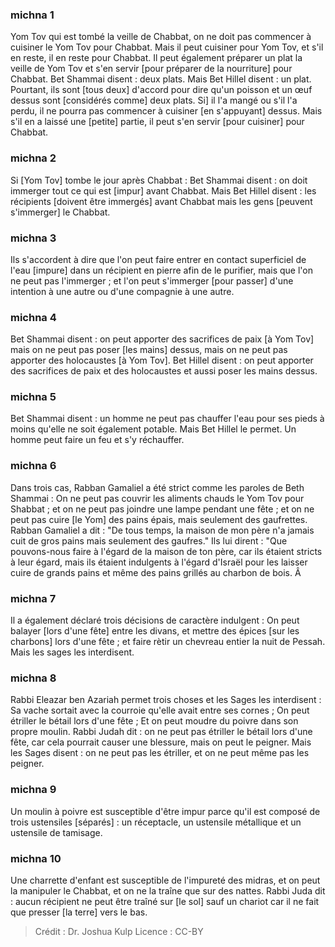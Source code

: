 
### michna 1
Yom Tov qui est tombé la veille de Chabbat, on ne doit pas commencer à cuisiner le Yom Tov pour Chabbat. Mais il peut cuisiner pour Yom Tov, et s'il en reste, il en reste pour Chabbat. Il peut également préparer un plat la veille de Yom Tov et s'en servir [pour préparer de la nourriture] pour Chabbat. Bet Shammai disent : deux plats. Mais Bet Hillel disent : un plat. Pourtant, ils sont [tous deux] d'accord pour dire qu'un poisson et un œuf dessus sont [considérés comme] deux plats. Si] il l'a mangé ou s'il l'a perdu, il ne pourra pas commencer à cuisiner [en s'appuyant] dessus. Mais s'il en a laissé une [petite] partie, il peut s'en servir [pour cuisiner] pour Chabbat.

### michna 2
Si [Yom Tov] tombe le jour après Chabbat : Bet Shammai disent : on doit immerger tout ce qui est [impur] avant Chabbat. Mais Bet Hillel disent : les récipients [doivent être immergés] avant Chabbat mais les gens [peuvent s'immerger] le Chabbat.

### michna 3
Ils s'accordent à dire que l'on peut faire entrer en contact superficiel de l'eau [impure] dans un récipient en pierre afin de le purifier, mais que l'on ne peut pas l'immerger ; et l'on peut s'immerger [pour passer] d'une intention à une autre ou d'une compagnie à une autre.

### michna 4
Bet Shammai disent : on peut apporter des sacrifices de paix [à Yom Tov] mais on ne peut pas poser [les mains] dessus, mais on ne peut pas apporter des holocaustes [à Yom Tov]. Bet Hillel disent : on peut apporter des sacrifices de paix et des holocaustes et aussi poser les mains dessus.

### michna 5
Bet Shammai disent : un homme ne peut pas chauffer l'eau pour ses pieds à moins qu'elle ne soit également potable. Mais Bet Hillel le permet. Un homme peut faire un feu et s'y réchauffer.

### michna 6
Dans trois cas, Rabban Gamaliel a été strict comme les paroles de Beth Shammai : On ne peut pas couvrir les aliments chauds le Yom Tov pour Shabbat ; et on ne peut pas joindre une lampe pendant une fête ; et on ne peut pas cuire [le Yom] des pains épais, mais seulement des gaufrettes. Rabban Gamaliel a dit : "De tous temps, la maison de mon père n'a jamais cuit de gros pains mais seulement des gaufres." Ils lui dirent : "Que pouvons-nous faire à l'égard de la maison de ton père, car ils étaient stricts à leur égard, mais ils étaient indulgents à l'égard d'Israël pour les laisser cuire de grands pains et même des pains grillés au charbon de bois. Â

### michna 7
Il a également déclaré trois décisions de caractère indulgent : On peut balayer [lors d'une fête] entre les divans, et mettre des épices [sur les charbons] lors d'une fête ; et faire rètir un chevreau entier la nuit de Pessah. Mais les sages les interdisent.

### michna 8
Rabbi Eleazar ben Azariah permet trois choses et les Sages les interdisent : Sa vache sortait avec la courroie qu'elle avait entre ses cornes ; On peut étriller le bétail lors d'une fête ; Et on peut moudre du poivre dans son propre moulin. Rabbi Judah dit : on ne peut pas étriller le bétail lors d'une fête, car cela pourrait causer une blessure, mais on peut le peigner. Mais les Sages disent : on ne peut pas les étriller, et on ne peut même pas les peigner.

### michna 9
Un moulin à poivre est susceptible d'être impur parce qu'il est composé de trois ustensiles [séparés] : un réceptacle, un ustensile métallique et un ustensile de tamisage.

### michna 10
Une charrette d'enfant est susceptible de l'impureté des midras, et on peut la manipuler le Chabbat, et on ne la traîne que sur des nattes. Rabbi Juda dit : aucun récipient ne peut être traîné sur [le sol] sauf un chariot car il ne fait que presser [la terre] vers le bas.

>Crédit : Dr. Joshua Kulp
>Licence : CC-BY